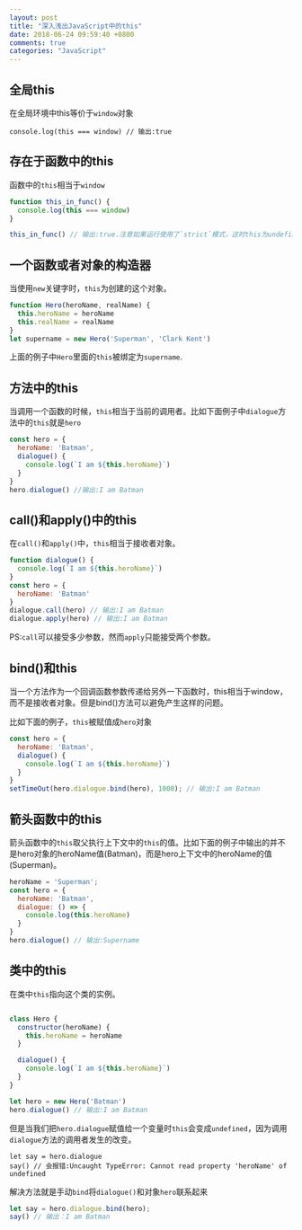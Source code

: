 ```yaml
---
layout: post
title: "深入浅出JavaScript中的this"
date: 2018-06-24 09:59:40 +0800
comments: true
categories: "JavaScript"
---
```


## 全局this

在全局环境中this等价于`window`对象
```
console.log(this === window) // 输出:true
```
## 存在于函数中的this

函数中的`this`相当于`window`

``` javascript
function this_in_func() {
  console.log(this === window)
}

this_in_func() // 输出:true.注意如果运行使用了`strict`模式，这时this为undefined
```

## 一个函数或者对象的构造器

当使用`new`关键字时，`this`为创建的这个对象。
``` javascript
function Hero(heroName, realName) {
  this.heroName = heroName
  this.realName = realName
}
let supername = new Hero('Superman', 'Clark Kent')
```

上面的例子中`Hero`里面的`this`被绑定为`supername`.
    
## 方法中的this

当调用一个函数的时候，`this`相当于当前的调用者。比如下面例子中`dialogue`方法中的`this`就是`hero`

``` javascript
const hero = {
  heroName: 'Batman',
  dialogue() {
    console.log(`I am ${this.heroName}`)
  }
}
hero.dialogue() //输出:I am Batman
```

## call()和apply()中的this

在`call()`和`apply()`中，`this`相当于接收者对象。
``` javascript
function dialogue() {
  console.log(`I am ${this.heroName}`)
}
const hero = {
  heroName: 'Batman'
}
dialogue.call(hero) // 输出:I am Batman
dialogue.apply(hero) // 输出:I am Batman
```

PS:`call`可以接受多少参数，然而`apply`只能接受两个参数。

## bind()和this

当一个方法作为一个回调函数参数传递给另外一下函数时，this相当于window，而不是接收者对象。但是bind()方法可以避免产生这样的问题。

比如下面的例子，`this`被赋值成`hero`对象

``` javascript
const hero = {
  heroName: 'Batman',
  dialogue() {
    console.log(`I am ${this.heroName}`)
  }
}
setTimeOut(hero.dialogue.bind(hero), 1000); // 输出:I am Batman
```

## 箭头函数中的this

箭头函数中的`this`取父执行上下文中的`this`的值。比如下面的例子中输出的并不是hero对象的heroName值(Batman)，而是hero上下文中的heroName的值(Superman)。

``` javascript
heroName = 'Superman';
const hero = {
  heroName: 'Batman',
  dialogue: () => {
    console.log(this.heroName)
  }
}
hero.dialogue() // 输出:Supername
```

## 类中的this

在类中`this`指向这个类的实例。

``` javascript

class Hero {
  constructor(heroName) {
    this.heroName = heroName
  }

  dialogue() {
    console.log(`I am ${this.heroName}`)
  }
}

let hero = new Hero('Batman')
hero.dialogue() // 输出:I am Batman
```

但是当我们把`hero.dialogue`赋值给一个变量时`this`会变成`undefined`，因为调用`dialogue`方法的调用者发生的改变。
```
let say = hero.dialogue
say() // 会报错:Uncaught TypeError: Cannot read property 'heroName' of undefined
```

解决方法就是手动`bind`将`dialogue()`和对象`hero`联系起来
``` javascript
let say = hero.dialogue.bind(hero);
say() // 输出：I am Batman
```
